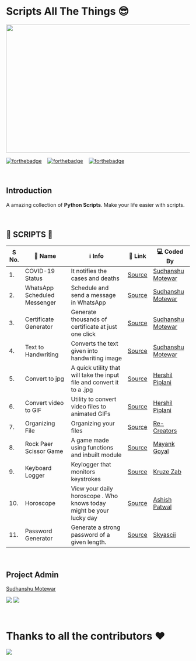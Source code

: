 # Scripts All The Things 😎

<p>
    <img src="https://i.postimg.cc/K8MxFtmj/Capture.jpg" width=650px height=350px/>
</p>

[![forthebadge](https://forthebadge.com/images/badges/built-with-love.svg)](https://forthebadge.com) &nbsp;&nbsp;
[![forthebadge](https://forthebadge.com/images/badges/powered-by-black-magic.svg)](https://forthebadge.com) &nbsp;&nbsp;
[![forthebadge](https://forthebadge.com/images/badges/made-with-python.svg)](https://forthebadge.com)

<br />

## Introduction

A amazing collection of **Python Scripts**. Make your life easier with scripts.

<br />

## 📃 SCRIPTS 📃

| S No. | 📛 Name                      | ℹ️ Info                                                                | 🔗 Link                                                                                                     | 💻 Coded By                                       |
| ----- | ---------------------------- | ---------------------------------------------------------------------- | ----------------------------------------------------------------------------------------------------------- | ------------------------------------------------- |
| 1\.   | COVID-19 Status              | It notifies the cases and deaths                                       | [Source](https://github.com/ssm0801/ScriptAllTheThings/tree/master/COVID-19%20Notifier)                     | [Sudhanshu Motewar](https://github.com/ssm0801)   |
| 2\.   | WhatsApp Scheduled Messenger | Schedule and send a message in WhatsApp                                | [Source](https://github.com/ssm0801/ScriptAllTheThings/tree/master/WhatsApp%20Scheduled%20Messenger)        | [Sudhanshu Motewar](https://github.com/ssm0801)   |
| 3\.   | Certificate Generator        | Generate thousands of certificate at just one click                    | [Source](https://github.com/ssm0801/ScriptAllTheThings/tree/master/Certificate%20Generator)                 | [Sudhanshu Motewar](https://github.com/ssm0801)   |
| 4\.   | Text to Handwriting          | Converts the text given into handwriting image                         | [Source](https://github.com/ssm0801/ScriptAllTheThings/tree/master/Text%20to%20Handwriting)                 | [Sudhanshu Motewar](https://github.com/ssm0801)   |
| 5\.   | Convert to jpg               | A quick utility that will take the input file and convert it to a .jpg | [Source](https://github.com/herkura/ScriptAllTheThings/tree/convert-to-jpg/Convert%20To%20jpg)              | [Hershil Piplani](https://github.com/herkura)     |
| 6\.   | Convert video to GIF         | Utility to convert video files to animated GIFs                        | [Source](https://github.com/herkura/ScriptAllTheThings/tree/convert-to-jpg/Video%20to%20gif)                | [Hershil Piplani](https://github.com/herkura)     |
| 7\.   | Organizing File              | Organizing your files                                                  | [Source](https://github.com/ssm0801/ScriptAllTheThings/tree/organizing-files/Automate%20Organizing%20Files) | [Re-Creators](https://github.com/Re-Creators)     |
| 8\.   | Rock Paer Scissor Game       | A game made using functions and inbuilt module                         | [Source](https://github.com/ssm0801/ScriptAllTheThings/tree/master/Rock%20Paper%20Scissor)                  | [Mayank Goyal](https://github.com/mayankgoyal-13) |
| 9\.   | Keyboard Logger              | Keylogger that monitors keystrokes                                     | [Source](https://github.com/ssm0801/ScriptAllTheThings/tree/master/Keyboard%20Logger)                       | [Kruze Zab](https://github.com/kruzezab)          |
| 10\.   | Horoscope                   | View your daily horoscope . Who knows today might be your lucky day    | [Source](https://github.com/ashish-patwal/ScriptAllTheThings/tree/horoscope/Horoscope)               | [Ashish Patwal](https://github.com/ashish-patwal) |
| 11\.   | Password Generator          | Generate a strong password of a given length.                          | [Source](https://github.com/ssm0801/ScriptAllTheThings/tree/master/StrongPasswordGenerator)                 | [Skyascii](https://github.com/savioxavier) |


<br />

## Project Admin

<p>
    <a href="https://www.linkedin.com/in/sudhanshu-motewar/">Sudhanshu Motewar</a>
</p>
<p>
  <img src="https://img.shields.io/badge/SudhanshuMotewar%20-%230077B5.svg?&style=for-the-badge&logo=linkedin&logoColor=white"/>
  <img src="https://img.shields.io/badge/sudhanshu.motewar%20-%23E4405F.svg?&style=for-the-badge&logo=Instagram&logoColor=white"/>                                                                                     
</p>

<br />

# Thanks to all the contributors ❤️

<a href = "https://github.com/ssm0801/ScriptAllTheThings/graphs/contributors">
    <img src = "https://contrib.rocks/image?repo=ssm0801/ScriptAllTheThings"/>
<a>
